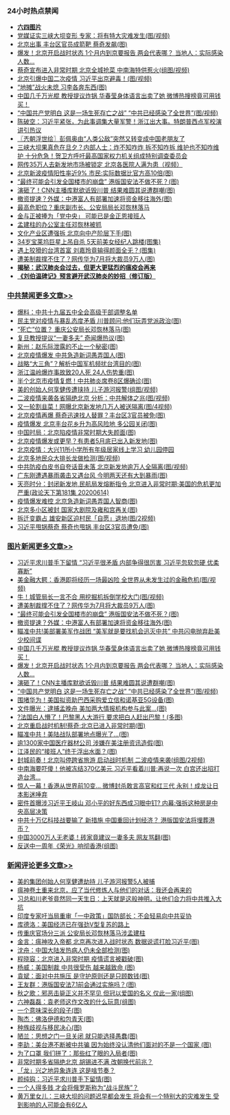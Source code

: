 <div class="catlist">
<h3>24小时热点禁闻</h3>
<ul>
<li><b><a href="64photo" target="_blank">六四图片</a></b></li>
<li><a href="https://github.com/fqnews/bnews/blob/master/cbnews/20200614/1344673.md">党媒证实三峡大坝变形 专家：将有特大灾难发生(图/视频)</a></li>
<li><a href="https://github.com/fqnews/bnews/blob/master/cbnews/20200614/1344693.md">北京出事 丰台区官员成箭靶 蔡奇发飙(图)</a></li>
<li><a href="https://github.com/fqnews/bnews/blob/master/topimagenews/20200614/1344730.md">爆发！北京开启战时状态 1个月内到京要报告 两会代表哪？ 当地人：实际感染人数...</a></li>
<li><a href="https://github.com/fqnews/bnews/blob/master/cbnews/20200614/1344675.md">蔡奇宣布进入非常时期 北京全城抢菜 中南海特供惹火(组图/视频)</a></li>
<li><a href="https://github.com/fqnews/bnews/blob/master/cbnews/20200614/1344718.md">北京引爆中国二次疫情 习近平出京避毒！(图/视频)</a></li>
<li><a href="https://github.com/fqnews/bnews/blob/master/cbnews/20200614/1344691.md">“地摊”战火未熄 习李各奔东西(图)</a></li>
<li><a href="https://github.com/fqnews/bnews/blob/master/topimagenews/20200614/1344807.md">中国几千万光棍 教授提议炸锅 华春莹身体语言出卖了她 微博热搜榜竟可用钱买！</a></li>
<li><a href="https://github.com/fqnews/bnews/blob/master/topimagenews/20200614/1344678.md">“中国共产党明白 这是一场生死存亡之战” “中共已经感染了全世界”(图/视频)</a></li>
<li><a href="https://github.com/fqnews/bnews/blob/master/cbnews/20200615/1344907.md">陈破空：习近平紧张，为此事调集大量军警！浙江出大事。特朗普西点军校演讲引热议 </a></li>
<li><a href="https://github.com/fqnews/bnews/blob/master/ssgc/20200615/1344878.md">〖兲朝浮世绘〗彭佩奥由“人类公敌”突然又转变成中国老朋友了</a></li>
<li><a href="https://github.com/fqnews/bnews/blob/master/comments/20200615/1344912.md">三峡大坝果真危在旦夕？内部人士：炸不知咋炸 拆不知咋拆 维护也不知咋维护 十分危急！贺卫方呼吁最高国家权力机关组成特别调查委员会</a></li>
<li><a href="https://github.com/fqnews/bnews/blob/master/cbnews/20200615/1344889.md">网传35万人去新发地市场被锁定 北京各医院人满为患（视频）</a></li>
<li><a href="https://github.com/fqnews/bnews/blob/master/cbnews/20200615/1344888.md">北京新波疫情阳性率近9% 市民:实际数据比官方高10倍(图)</a></li>
<li><a href="https://github.com/fqnews/bnews/blob/master/topimagenews/20200615/1344926.md">“最终可能会引发全国楼市的崩盘” 港版国安法不做不死？(图)</a></li>
<li><a href="https://github.com/fqnews/bnews/blob/master/topimagenews/20200614/1344681.md">演砸了！CNN主播库默欲诋毁川普 结果难圆其说遭群嘲(图)</a></li>
<li><a href="https://github.com/fqnews/bnews/blob/master/topimagenews/20200614/1344847.md">撤资提速？外媒：中港富人有部署加速将资金移往海外(图)</a></li>
<li><a href="https://github.com/fqnews/bnews/blob/master/comments/20200614/1344813.md">最高危职位？重庆副市长、公安局局长邓恢林落马</a></li>
<li><a href="https://github.com/fqnews/bnews/blob/master/baitai/20200614/1344753.md">金与正被捧为「党中央」 可能已是金正恩接班人</a></li>
<li><a href="https://github.com/fqnews/bnews/blob/master/ssgc/20200615/1344923.md">孟建柱的办公室主任邓恢林被抓</a></li>
<li><a href="https://github.com/fqnews/bnews/blob/master/cbnews/20200615/1344890.md">文化产业区遭强拆 北京向中产阶层下手(图)</a></li>
<li><a href="https://github.com/fqnews/bnews/blob/master/yule/20200615/1344884.md">34岁宝莱坞巨星上吊自杀 5天前美女经纪人跳楼(图集)</a></li>
<li><a href="https://github.com/fqnews/bnews/blob/master/yule/20200615/1344911.md">遇上狡猾的台湾首富 刘嘉玲竟输得颜面全无？(图集)</a></li>
<li><a href="https://github.com/fqnews/bnews/blob/master/topimagenews/20200615/1344970.md">遭美制裁撑不住了？网传华为7月将大裁员9万人(图)</a></li>
<li><b><a href="https://github.com/fqnews/bnews/blob/master/comments/20200211/1275071.md" target="_blank">揭秘：武汉肺炎会过去，但更大更猛烈的瘟疫会再来</a></b></li>
<li><b><a href="https://github.com/fqnews/bnews/blob/master/comments/20200207/1272816.md" target="_blank">《刘伯温碑记》预言避开武汉肺炎的妙招（修订版）</a></b></li>
</ul>
</div>

<div class="catlist">
<h3><a href="https://github.com/fqnews/bnews/blob/master/cbnews/" target="_blank">中共禁闻</a><span><a href="https://github.com/fqnews/bnews/blob/master/cbnews/" target="_blank" rel="nofollow">更多文章>></a></span></h3>
<ul>
<li><a href="https://github.com/fqnews/bnews/blob/master/cbnews/20200615/1345109.md" target="_blank">爆料：中共十九届五中全会高级干部调整名单</a></li>
<li><a href="https://github.com/fqnews/bnews/blob/master/cbnews/20200615/1345106.md" target="_blank">民主党对疫情与暴乱态度矛盾 川普顾问:他们玩弄党派政治(图)</a></li>
<li><a href="https://github.com/fqnews/bnews/blob/master/cbnews/20200615/1345101.md" target="_blank">“死亡”位置？ 重庆公安局长邓恢林落马(图)</a></li>
<li><a href="https://github.com/fqnews/bnews/blob/master/cbnews/20200615/1345100.md" target="_blank">复旦教授提议“一妻多夫” 奇闻爆热议(图)</a></li>
<li><a href="https://github.com/fqnews/bnews/blob/master/cbnews/20200615/1345087.md" target="_blank">新州：赵乐际泄露的不止一个秘密(图)</a></li>
<li><a href="https://github.com/fqnews/bnews/blob/master/cbnews/20200615/1345086.md" target="_blank">北京疫情爆发 中共急造新词愚弄国人(图)</a></li>
<li><a href="https://github.com/fqnews/bnews/blob/master/cbnews/20200615/1345083.md" target="_blank">战略“大三角”？解析中国军机频扰台湾目的(图)</a></li>
<li><a href="https://github.com/fqnews/bnews/blob/master/cbnews/20200615/1345082.md" target="_blank">浙江温岭爆炸事故致20人死 24人伤势重(图)</a></li>
<li><a href="https://github.com/fqnews/bnews/blob/master/cbnews/20200615/1345072.md" target="_blank">半个北京市疫情复燃！中共肺炎席卷8区爆确诊(图)</a></li>
<li><a href="https://github.com/fqnews/bnews/blob/master/cbnews/20200615/1345071.md" target="_blank">美的创始人何享健传遭挟持 儿子游河报警(组图/视频)</a></li>
<li><a href="https://github.com/fqnews/bnews/blob/master/cbnews/20200615/1345070.md" target="_blank">二波疫情来袭各省隔绝北京 分析：中共解体之兆(图/视频)</a></li>
<li><a href="https://github.com/fqnews/bnews/blob/master/cbnews/20200615/1345068.md" target="_blank">又一轮割韭菜！网曝北京新发地几万人被送隔离(图/4视频)</a></li>
<li><a href="https://github.com/fqnews/bnews/blob/master/cbnews/20200615/1345057.md" target="_blank">北京疫情再爆 蔡奇迅速找人替罪？丰台区3官员被免(图)</a></li>
<li><a href="https://github.com/fqnews/bnews/blob/master/cbnews/20200615/1345056.md" target="_blank">疫情爆发 北京丰台花乡升为高风险地 多公园关闭(图)</a></li>
<li><a href="https://github.com/fqnews/bnews/blob/master/cbnews/20200615/1345037.md" target="_blank">中国时局：北京陷疫情非常时期大失颜面(图)</a></li>
<li><a href="https://github.com/fqnews/bnews/blob/master/cbnews/20200615/1345009.md" target="_blank">北京疫情爆发或更早？有患者5月底已出入新发地(图)</a></li>
<li><a href="https://github.com/fqnews/bnews/blob/master/cbnews/20200615/1345008.md" target="_blank">北京疫情：大兴11所小学所有年级居家线上学习 幼儿园停园</a></li>
<li><a href="https://github.com/fqnews/bnews/blob/master/cbnews/20200615/1345007.md" target="_blank">北京多地民众大排长龙做检测(图/视频)</a></li>
<li><a href="https://github.com/fqnews/bnews/blob/master/cbnews/20200615/1345006.md" target="_blank">中共防疫白皮书自夸话音未落 北京新发地逾万人全隔离(图/视频)</a></li>
<li><a href="https://github.com/fqnews/bnews/blob/master/cbnews/20200615/1345005.md" target="_blank">广东刚遭遇暴雨袭击又遇台风 今明两天还有大到暴雨(图)</a></li>
<li><a href="https://github.com/fqnews/bnews/blob/master/cbnews/20200615/1344999.md" target="_blank">天亮时分：封闭新发地,民航局发熔断指令,北京进入非常时期;美国的危机更加严重(政论天下第181集 20200614)</a></li>
<li><a href="https://github.com/fqnews/bnews/blob/master/cbnews/20200615/1344995.md" target="_blank">疫情爆发难控 北京急造新词愚弄国人智商(图)</a></li>
<li><a href="https://github.com/fqnews/bnews/blob/master/cbnews/20200615/1344994.md" target="_blank">北京多小区被封 国家大剧院及雍和宫再关(图)</a></li>
<li><a href="https://github.com/fqnews/bnews/blob/master/cbnews/20200615/1344993.md" target="_blank">拆迁变霸占 雄安新区迫村民「自愿」退地(图/2视频)</a></li>
<li><a href="https://github.com/fqnews/bnews/blob/master/cbnews/20200615/1344973.md" target="_blank">习近平甩锅蔡奇 蔡奇也甩锅 丰台区3官员遭免(图)</a></li>

</ul>
</div>
<div class="catlist">
<h3><a href="https://github.com/fqnews/bnews/blob/master/topimagenews/" target="_blank">图片新闻</a><span><a href="https://github.com/fqnews/bnews/blob/master/topimagenews/" target="_blank" rel="nofollow">更多文章>></a></span></h3>
<ul>
<li><a href="https://github.com/fqnews/bnews/blob/master/topimagenews/20200615/1345099.md" target="_blank">习近平求川普手下留情 “习近平很矛盾 内部争得很厉害 习近平忽软忽硬 优柔寡断”</a></li>
<li><a href="https://github.com/fqnews/bnews/blob/master/topimagenews/20200615/1345098.md" target="_blank">美金融大鳄：香港即将经历一场最凶险 全世界从未发生过的金融危机(图/视频)</a></li>
<li><a href="https://github.com/fqnews/bnews/blob/master/topimagenews/20200615/1345004.md" target="_blank">牛！城管局长一言不合 用挖掘机拆倒学校大门(图/视频)</a></li>
<li><a href="https://github.com/fqnews/bnews/blob/master/topimagenews/20200615/1344970.md" target="_blank">遭美制裁撑不住了？网传华为7月将大裁员9万人(图)</a></li>
<li><a href="https://github.com/fqnews/bnews/blob/master/topimagenews/20200615/1344926.md" target="_blank">“最终可能会引发全国楼市的崩盘” 港版国安法不做不死？(图)</a></li>
<li><a href="https://github.com/fqnews/bnews/blob/master/topimagenews/20200614/1344847.md" target="_blank">撤资提速？外媒：中港富人有部署加速将资金移往海外(图)</a></li>
<li><a href="https://github.com/fqnews/bnews/blob/master/topimagenews/20200614/1344845.md" target="_blank">瞄准中共!美部署美军作战团 “美军就是要找机会迅灭中共” 中共闪电抛弃赴美少校间谍</a></li>
<li><a href="https://github.com/fqnews/bnews/blob/master/topimagenews/20200614/1344807.md" target="_blank">中国几千万光棍 教授提议炸锅 华春莹身体语言出卖了她 微博热搜榜竟可用钱买！</a></li>
<li><a href="https://github.com/fqnews/bnews/blob/master/topimagenews/20200614/1344730.md" target="_blank">爆发！北京开启战时状态 1个月内到京要报告 两会代表哪？ 当地人：实际感染人数&#8230;</a></li>
<li><a href="https://github.com/fqnews/bnews/blob/master/topimagenews/20200614/1344681.md" target="_blank">演砸了！CNN主播库默欲诋毁川普 结果难圆其说遭群嘲(图)</a></li>
<li><a href="https://github.com/fqnews/bnews/blob/master/topimagenews/20200614/1344678.md" target="_blank">“中国共产党明白 这是一场生死存亡之战” “中共已经感染了全世界”(图/视频)</a></li>
<li><a href="https://github.com/fqnews/bnews/blob/master/topimagenews/20200614/1344601.md" target="_blank">围堵华为！美国拟资助巴西采购爱立信和诺基亚5G设备(图)</a></li>
<li><a href="https://github.com/fqnews/bnews/blob/master/topimagenews/20200614/1344600.md" target="_blank">文件曝光：逮捕孟晚舟 美加两大情报机构参与此案…(图)</a></li>
<li><a href="https://github.com/fqnews/bnews/blob/master/topimagenews/20200614/1344556.md" target="_blank">?法国白人懵了！巴黎黑人大游行 要求把白人赶出巴黎！(多图)</a></li>
<li><a href="https://github.com/fqnews/bnews/blob/master/topimagenews/20200614/1344509.md" target="_blank">北京重启战时机制!蔡奇:北京已进入非常时期(图)</a></li>
<li><a href="https://github.com/fqnews/bnews/blob/master/topimagenews/20200614/1344501.md" target="_blank">瞄准中共！美陆战队部署地点曝光了…(图)</a></li>
<li><a href="https://github.com/fqnews/bnews/blob/master/topimagenews/20200614/1344451.md" target="_blank">逾1300家中国医疗器材公司 涉嫌在美注册资讯造假(图)</a></li>
<li><a href="https://github.com/fqnews/bnews/blob/master/topimagenews/20200614/1344428.md" target="_blank">江泽民的“接班人”终于浮出水面？(图)</a></li>
<li><a href="https://github.com/fqnews/bnews/blob/master/topimagenews/20200614/1344427.md" target="_blank">封城前奏！北京叫停跨省旅游 启动战时机制 二波疫情来袭(组图/2视频)</a></li>
<li><a href="https://github.com/fqnews/bnews/blob/master/topimagenews/20200614/1344405.md" target="_blank">中南海要吓傻！他被冻结370亿美元 习近平看着川普:再说一次 白宫还出招打造台湾&#8230;</a></li>
<li><a href="https://github.com/fqnews/bnews/blob/master/topimagenews/20200613/1344380.md" target="_blank">惊人一幕！香港从世界前10变… 微博封杀敢言高官和红三代 永别！成龙让日本影迷唾弃</a></li>
<li><a href="https://github.com/fqnews/bnews/blob/master/topimagenews/20200613/1344345.md" target="_blank">密件首曝涉习近平王岐山 邓小平的好东西成习眼中钉? 内幕:强拆这种房是中央高层决策</a></li>
<li><a href="https://github.com/fqnews/bnews/blob/master/topimagenews/20200613/1344335.md" target="_blank">中共十万亿科技战要输了 新措施 中国重回计划经济？ 港版国安法将埋葬港币？</a></li>
<li><a href="https://github.com/fqnews/bnews/blob/master/topimagenews/20200613/1344214.md" target="_blank">中国3000万人无老婆！砖家竟建议一妻多夫 网友骂翻(图)</a></li>
<li><a href="https://github.com/fqnews/bnews/blob/master/topimagenews/20200613/1344122.md" target="_blank">反送中一周年《荣光》响彻香港(组图)</a></li>

</ul>
</div>
<div class="catlist">
<h3><a href="https://github.com/fqnews/bnews/blob/master/comments/" target="_blank">新闻评论</a><span><a href="https://github.com/fqnews/bnews/blob/master/comments/" target="_blank" rel="nofollow">更多文章>></a></span></h3>
<ul>
<li><a href="https://github.com/fqnews/bnews/blob/master/comments/20200615/1345105.md" target="_blank">美的集团创始人何享健遭劫持 儿子游河报警5人被捕</a></li>
<li><a href="https://github.com/fqnews/bnews/blob/master/comments/20200615/1345104.md" target="_blank">瘟神卷土重来北京，应了当代修炼人与他们的对话：我还会再来的</a></li>
<li><a href="https://github.com/fqnews/bnews/blob/master/comments/20200615/1345103.md" target="_blank">习总和川老爷竟然同一天生日：上天就是这般神明，让他们合力将中共推入大坑</a></li>
<li><a href="https://github.com/fqnews/bnews/blob/master/comments/20200615/1345090.md" target="_blank">印度专家吁当局重审「一中政策」国防部长：不会轻易向中共妥协</a></li>
<li><a href="https://github.com/fqnews/bnews/blob/master/comments/20200615/1345054.md" target="_blank">库德洛：美国经济已在强劲V型复苏的路上</a></li>
<li><a href="https://github.com/fqnews/bnews/blob/master/comments/20200615/1344987.md" target="_blank">传重庆官场分三派 公安局长邓恢林落马涉孟建柱</a></li>
<li><a href="https://github.com/fqnews/bnews/blob/master/comments/20200615/1344986.md" target="_blank">金言：瘟神攻入帝都 北京再次进入战时状态 数据说谎打脸习近平(图)</a></li>
<li><a href="https://github.com/fqnews/bnews/blob/master/comments/20200615/1344985.md" target="_blank">沈舟：中国大陆发热病人仍未全部检测(图)</a></li>
<li><a href="https://github.com/fqnews/bnews/blob/master/comments/20200615/1344984.md" target="_blank">程晓容：北京进入非常时期 疫情谎言被戳破(图)</a></li>
<li><a href="https://github.com/fqnews/bnews/blob/master/comments/20200615/1344983.md" target="_blank">杨威：美国制裁 中共很受伤 越来越致命 (图)</a></li>
<li><a href="https://github.com/fqnews/bnews/blob/master/comments/20200615/1344982.md" target="_blank">袁斌：面对中共施压 是守护原则还是只顾数钱(图)</a></li>
<li><a href="https://github.com/fqnews/bnews/blob/master/comments/20200615/1344981.md" target="_blank">王友群：港版国安法7.1前会通过实施吗？(图)</a></li>
<li><a href="https://github.com/fqnews/bnews/blob/master/comments/20200615/1344980.md" target="_blank">秋之歌：邪恶击毙正义并不罕见 但冠以爱国的名义 仅此一家(组图)</a></li>
<li><a href="https://github.com/fqnews/bnews/blob/master/comments/20200615/1344979.md" target="_blank">六神磊磊：袁老师这作文改的什么玩意(组图)</a></li>
<li><a href="https://github.com/fqnews/bnews/blob/master/comments/20200615/1344959.md" target="_blank">一个意味深长的段子(图)</a></li>
<li><a href="https://github.com/fqnews/bnews/blob/master/comments/20200615/1344950.md" target="_blank">陶杰：佛洛伊德和包青天(图)</a></li>
<li><a href="https://github.com/fqnews/bnews/blob/master/comments/20200615/1344946.md" target="_blank">种族歧视与移民决心(图)</a></li>
<li><a href="https://github.com/fqnews/bnews/blob/master/comments/20200615/1344943.md" target="_blank">陋兰：思想之门一旦关闭 就只能选择愚蠢(图)</a></li>
<li><a href="https://github.com/fqnews/bnews/blob/master/comments/20200615/1344942.md" target="_blank">李劼：美台港不断被中共骗 因为始终没认清他们面对的不是一个国家 (图)</a></li>
<li><a href="https://github.com/fqnews/bnews/blob/master/comments/20200615/1344935.md" target="_blank">为了口罩 我们拼了：那些红了眼的入局者(图)</a></li>
<li><a href="https://github.com/fqnews/bnews/blob/master/comments/20200615/1344934.md" target="_blank">非常时期多省隔绝北京 胡锡进不满 改朝换代前兆？</a></li>
<li><a href="https://github.com/fqnews/bnews/blob/master/comments/20200615/1344933.md" target="_blank">「龙」兴之地异象连连  这是啥节奏？</a></li>
<li><a href="https://github.com/fqnews/bnews/blob/master/comments/20200615/1344928.md" target="_blank">颜纯钩：习近平求川普手下留情(图)</a></li>
<li><a href="https://github.com/fqnews/bnews/blob/master/comments/20200615/1344921.md" target="_blank">一个人得多贱 才会将俄罗斯称为“战斗民族”？</a></li>
<li><a href="https://github.com/fqnews/bnews/blob/master/comments/20200615/1344916.md" target="_blank">黄万里女儿：三峡大坝的问题迟早都会发生 将会有一个特别大的灾难发生 受到影响的人可能会有6亿人</a></li>

</ul>
</div>